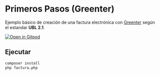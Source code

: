 # Primeros Pasos (Greenter)
Ejemplo básico de creación de una factura electrónica con [Greenter](https://github.com/thegreenter/greenter) según el estandar **UBL 2.1**.

[![Open in Gitpod](https://gitpod.io/button/open-in-gitpod.svg)](https://gitpod.io/#https://github.com/thegreenter/firststeps)

## Ejecutar
```bash
composer install
php factura.php
```
